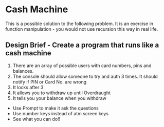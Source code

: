 # Cash Machine
This is a possible solution to the following problem. It is an exercise in function manipulation - you would not use recursion this way in real life.

## Design Brief - Create a program that runs like a cash machine
1. There are an array of possible users with card numbers, pins and balances.
2. The console should allow someone to try and auth 3 times. It should notify if PIN or Card No. are wrong
3. It locks after 3
4. It allows you to withdraw up until Overdraught
5. It tells you your balance when you withdraw


* Use Prompt to make it ask the questions
* Use number keys instead of atm screen keys
* See what you can do!!
